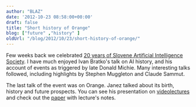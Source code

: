```yaml
---
author: "BLAZ"
date: '2012-10-23 08:58:00+00:00'
draft: false
title: "Short history of Orange"
blog: ["future" ,"history" ]
oldUrl: "/blog/2012/10/23/short-history-of-orange/"
---
```


Few weeks back we celebrated [20 years of Slovene Artificial Intelligence Society](http://ailab.ijs.si/dunja/TuringSLAIS-2012/). I have much enjoyed Ivan Bratko's talk on AI history, and his account of events as triggered by late Donald Michie. Many interesting talks followed, including highlights by Stephen Muggleton and Claude Sammut.

The last talk of the event was on Orange. Janez talked about its birth, history and future prospects. You can see his presentation on [videolectures](http://videolectures.net/is2012_demsar_orange/) and check out the [paper](http://ailab.ijs.si/dunja/TuringSLAIS-2012/Papers/Demsar_Orange.pdf) with lecture's notes.
